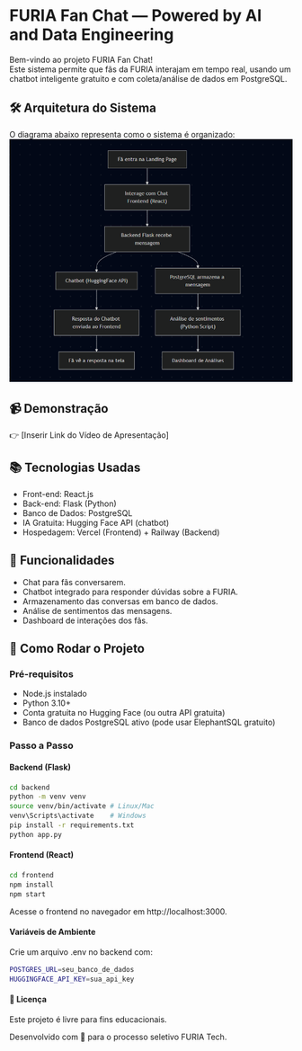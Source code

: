 # FURIA Fan Chat — Powered by AI and Data Engineering

Bem-vindo ao projeto FURIA Fan Chat!  
Este sistema permite que fãs da FURIA interajam em tempo real, usando um chatbot inteligente gratuito e com coleta/análise de dados em PostgreSQL.

## 🛠️ Arquitetura do Sistema
O diagrama abaixo representa como o sistema é organizado:
![Diagrama do Projeto](images/image.png)

## 📹 Demonstração
👉 [Inserir Link do Vídeo de Apresentação]

## 📚 Tecnologias Usadas

- Front-end: React.js
- Back-end: Flask (Python)
- Banco de Dados: PostgreSQL
- IA Gratuita: Hugging Face API (chatbot) 
- Hospedagem: Vercel (Frontend) + Railway (Backend)

## 🎯 Funcionalidades

- Chat para fãs conversarem.
- Chatbot integrado para responder dúvidas sobre a FURIA.
- Armazenamento das conversas em banco de dados.
- Análise de sentimentos das mensagens.
- Dashboard de interações dos fãs.

## 🚀 Como Rodar o Projeto

### Pré-requisitos
- Node.js instalado
- Python 3.10+
- Conta gratuita no Hugging Face (ou outra API gratuita)
- Banco de dados PostgreSQL ativo (pode usar ElephantSQL gratuito)

### Passo a Passo

#### Backend (Flask)
```bash
cd backend
python -m venv venv
source venv/bin/activate # Linux/Mac
venv\Scripts\activate    # Windows
pip install -r requirements.txt
python app.py
```

#### Frontend (React)
```bash
cd frontend
npm install
npm start
```
Acesse o frontend no navegador em http://localhost:3000.

#### Variáveis de Ambiente
Crie um arquivo .env no backend com:
```bash
POSTGRES_URL=seu_banco_de_dados
HUGGINGFACE_API_KEY=sua_api_key
```

#### 📄 Licença
Este projeto é livre para fins educacionais.

Desenvolvido com 💜 para o processo seletivo FURIA Tech.